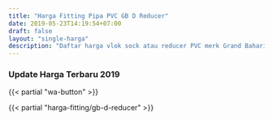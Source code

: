 ```yaml
---
title: "Harga Fitting Pipa PVC GB D Reducer"
date: 2019-05-23T14:19:54+07:00
draft: false
layout: "single-harga"
description: "Daftar harga vlok sock atau reducer PVC merk Grand Bahari (GB) tipe D. Dapatkan harga fitting PVC murah disini."
---
```


### Update Harga Terbaru 2019

{{< partial "wa-button" >}}

{{< partial "harga-fitting/gb-d-reducer" >}}
